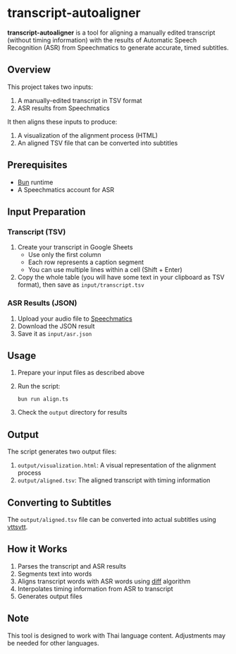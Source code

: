 # transcript-autoaligner

**transcript-autoaligner** is a tool for aligning a manually edited transcript (without timing information) with the results of Automatic Speech Recognition (ASR) from Speechmatics to generate accurate, timed subtitles.

## Overview

This project takes two inputs:

1. A manually-edited transcript in TSV format
2. ASR results from Speechmatics

It then aligns these inputs to produce:

1. A visualization of the alignment process (HTML)
2. An aligned TSV file that can be converted into subtitles

## Prerequisites

- [Bun](https://bun.sh/) runtime
- A Speechmatics account for ASR

## Input Preparation

### Transcript (TSV)

1. Create your transcript in Google Sheets
   - Use only the first column
   - Each row represents a caption segment
   - You can use multiple lines within a cell (Shift + Enter)
2. Copy the whole table (you will have some text in your clipboard as TSV format), then save as `input/transcript.tsv`

### ASR Results (JSON)

1. Upload your audio file to [Speechmatics](https://www.speechmatics.com/)
2. Download the JSON result
3. Save it as `input/asr.json`

## Usage

1. Prepare your input files as described above

2. Run the script:

   ```
   bun run align.ts
   ```

3. Check the `output` directory for results

## Output

The script generates two output files:

1. `output/visualization.html`: A visual representation of the alignment process
2. `output/aligned.tsv`: The aligned transcript with timing information

## Converting to Subtitles

The `output/aligned.tsv` file can be converted into actual subtitles using [vttsvtt](https://github.com/dtinth/vttsvtt).

## How it Works

1. Parses the transcript and ASR results
2. Segments text into words
3. Aligns transcript words with ASR words using [diff](https://www.npmjs.com/package/diff-sequences) algorithm
4. Interpolates timing information from ASR to transcript
5. Generates output files

## Note

This tool is designed to work with Thai language content. Adjustments may be needed for other languages.
